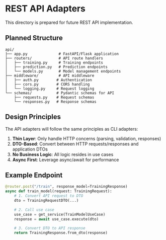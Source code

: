 # REST API Adapters

This directory is prepared for future REST API implementation.

## Planned Structure

```
api/
├── app.py              # FastAPI/Flask application
├── routers/            # API route handlers
│   ├── training.py     # Training endpoints
│   ├── prediction.py   # Prediction endpoints
│   └── models.py       # Model management endpoints
├── middleware/         # API middleware
│   ├── auth.py        # Authentication
│   ├── cors.py        # CORS handling
│   └── logging.py     # Request logging
└── schemas/           # Pydantic schemas for API
    ├── requests.py    # Request schemas
    └── responses.py   # Response schemas
```

## Design Principles

The API adapters will follow the same principles as CLI adapters:

1. **Thin Layer**: Only handle HTTP concerns (parsing, validation, responses)
2. **DTO-Based**: Convert between HTTP requests/responses and application DTOs
3. **No Business Logic**: All logic resides in use cases
4. **Async First**: Leverage async/await for performance

## Example Endpoint

```python
@router.post("/train", response_model=TrainingResponse)
async def train_model(request: TrainingRequest):
    # 1. Convert API request to DTO
    dto = TrainingRequestDTO(...)
    
    # 2. Call use case
    use_case = get_service(TrainModelUseCase)
    response = await use_case.execute(dto)
    
    # 3. Convert DTO to API response
    return TrainingResponse.from_dto(response)
```
